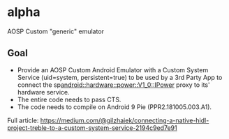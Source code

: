 # alpha
AOSP Custom "generic" emulator

## Goal
* Provide an AOSP Custom Android Emulator with a Custom System Service (uid=system, persistent=true) to be used by a 3rd Party App to connect the sp<android::hardware::power::V1_0::IPower> proxy to its' hardware service.
* The entire code needs to pass CTS.
* The code needs to compile on Android 9 Pie (PPR2.181005.003.A1).

Full article: https://medium.com/@gilzhaiek/connecting-a-native-hidl-project-treble-to-a-custom-system-service-2194c9ed7e91
